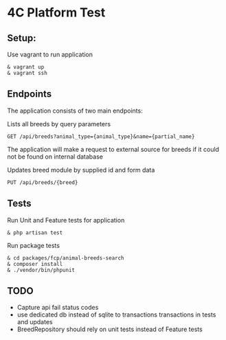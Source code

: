 # 4C Platform Test

## Setup:

Use vagrant to run application

```
& vagrant up
& vagrant ssh
```

## Endpoints

The application consists of two main endpoints:

Lists all breeds by query parameters
```
GET /api/breeds?animal_type={animal_type}&name={partial_name}
```
The application will make a request to external source for breeds if it could not be found on internal database


Updates breed module by supplied id and form data
```
PUT /api/breeds/{breed}
```

## Tests

Run Unit and Feature tests for application
```
& php artisan test
```

Run package tests

```
& cd packages/fcp/animal-breeds-search
& composer install
& ./vendor/bin/phpunit
```

## TODO
* Capture api fail status codes
* use dedicated db instead of sqlite to transactions transactions in tests and updates
* BreedRepository should rely on unit tests instead of Feature tests